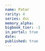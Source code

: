 ```yaml
---
name: Patar
rarity: 4
series: dsc
memory_alpha:
bigbook_tier: -1
in_portal: true
date:
published: true
---
```



